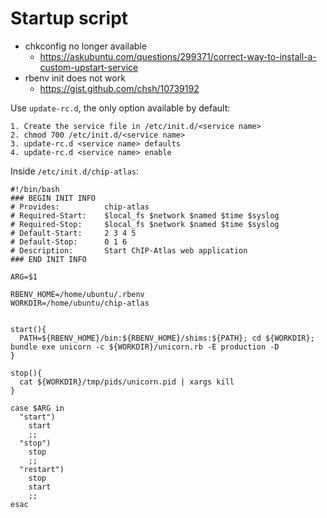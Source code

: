 # Startup script

- chkconfig no longer available
	- https://askubuntu.com/questions/299371/correct-way-to-install-a-custom-upstart-service
- rbenv init does not work
	- https://gist.github.com/chsh/10739192

Use `update-rc.d`, the only option available by default:

```
1. Create the service file in /etc/init.d/<service name>
2. chmod 700 /etc/init.d/<service name>
3. update-rc.d <service name> defaults
4. update-rc.d <service name> enable
```

Inside `/etc/init.d/chip-atlas`:

```
#!/bin/bash
### BEGIN INIT INFO
# Provides:          chip-atlas
# Required-Start:    $local_fs $network $named $time $syslog
# Required-Stop:     $local_fs $network $named $time $syslog
# Default-Start:     2 3 4 5
# Default-Stop:      0 1 6
# Description:       Start ChIP-Atlas web application
### END INIT INFO

ARG=$1

RBENV_HOME=/home/ubuntu/.rbenv
WORKDIR=/home/ubuntu/chip-atlas


start(){
  PATH=${RBENV_HOME}/bin:${RBENV_HOME}/shims:${PATH}; cd ${WORKDIR}; bundle exe unicorn -c ${WORKDIR}/unicorn.rb -E production -D
}

stop(){
  cat ${WORKDIR}/tmp/pids/unicorn.pid | xargs kill
}

case $ARG in
  "start")
    start
    ;;
  "stop")
    stop
    ;;
  "restart")
    stop
    start
    ;;
esac
```
